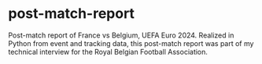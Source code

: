 # post-match-report
Post-match report of France vs Belgium, UEFA Euro 2024. 
Realized in Python from event and tracking data, this post-match report was part of my technical interview for the Royal Belgian Football Association.
